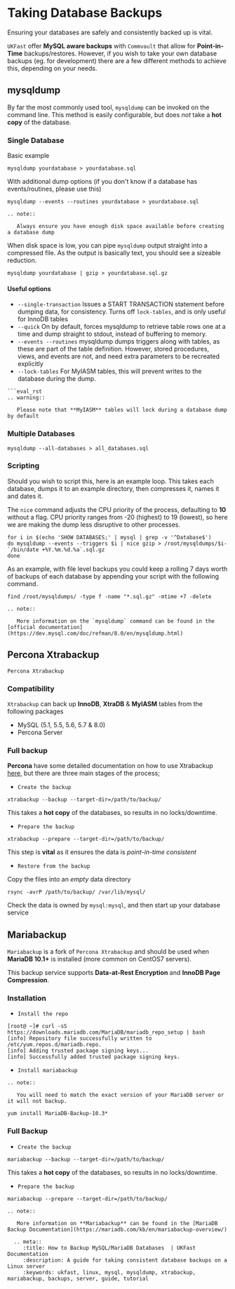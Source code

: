 # Taking Database Backups

Ensuring your databases are safely and consistently backed up is vital.

`UKFast` offer **MySQL aware backups** with `Commvault` that allow for **Point-in-Time** backups/restores. However, if you wish to take your own database backups (eg. for development) there are a few different methods to achieve this, depending on your needs.

## mysqldump

By far the most commonly used tool, `mysqldump` can be invoked on the command line. This method is easily configurable, but does *not* take a **hot copy** of the database. 

### Single Database
Basic example
```
mysqldump yourdatabase > yourdatabase.sql
```

With additional dump options (if you don't know if a database has events/routines, please use this)
```
mysqldump --events --routines yourdatabase > yourdatabase.sql
```
```eval_rst
.. note::

   Always ensure you have enough disk space available before creating a database dump
```

When disk space is low, you can pipe `mysqldump` output straight into a compressed file. As the output is basically text, you should see a sizeable reduction.

```
mysqldump yourdatabase | gzip > yourdatabase.sql.gz
```

#### Useful options

* `--single-transaction`
   Issues a START TRANSACTION statement before dumping data, for consistency. Turns off `lock-tables`, and is only useful for InnoDB tables
* `--quick`
   On by default, forces mysqldump to retrieve table rows one at a time and dump straight to stdout, instead of buffering to memory.
* `--events --routines`
   mysqldump dumps triggers along with tables, as these are part of the table definition. However, stored procedures, views, and events are not, and need extra parameters to be recreated explicitly
* `--lock-tables`
For MyIASM tables, this will prevent writes to the database during the dump.

```
```eval_rst
.. warning::

   Please note that **MyIASM** tables will lock during a database dump by default
```
   
### Multiple Databases
```
mysqldump --all-databases > all_databases.sql
```
### Scripting

Should you wish to script this, here is an example loop. This takes each database, dumps it to an example directory, then compresses it, names it and dates it.

The `nice` command adjusts the CPU priority of the process, defaulting to **10** without a flag. CPU priority ranges from -20 (highest) to 19 (lowest), so here we are making the dump less disruptive to other processes.

```
for i in $(echo 'SHOW DATABASES;' | mysql | grep -v '^Database$')
do mysqldump --events --triggers $i | nice gzip > /root/mysqldumps/$i-`/bin/date +%Y.%m.%d.%a`.sql.gz
done
```
As an example, with file level backups you could keep a rolling 7 days worth of backups of each database by appending your script with the following command.

```
find /root/mysqldumps/ -type f -name "*.sql.gz" -mtime +7 -delete
```
```eval_rst
.. note::

   More information on the `mysqldump` command can be found in the [official documentation](https://dev.mysql.com/doc/refman/8.0/en/mysqldump.html)

```

## Percona Xtrabackup
`Percona Xtrabackup` 
### Compatibility
`Xtrabackup` can back up **InnoDB**, **XtraDB** & **MyIASM** tables from the following packages
* MySQL (5.1, 5.5, 5.6, 5.7 & 8.0)
* Percona Server

### Full backup

**Percona** have some detailed documentation on how to use Xtrabackup [here](https://www.percona.com/doc/percona-xtrabackup/2.4/backup_scenarios/full_backup.html), but there are three main stages of the process;

* `Create the backup`
```
xtrabackup --backup --target-dir=/path/to/backup/
```
This takes a **hot copy** of the databases, so results in no locks/downtime.
* `Prepare the backup`
```
xtrabackup --prepare --target-dir=/path/to/backup/
```
This step is **vital** as it ensures the data is *point-in-time consistent*
* `Restore from the backup`

Copy the files into an *empty* data directory
```
rsync -avrP /path/to/backup/ /var/lib/mysql/
```
Check the data is owned by `mysql:mysql`, and then start up your database service

## Mariabackup
`Mariabackup` is a fork of `Percona Xtrabackup` and should be used when **MariaDB 10.1+** is installed (more common on CentOS7 servers).

This backup service supports **Data-at-Rest Encryption** and **InnoDB Page Compression**.
### Installation
* `Install the repo`
```
[root@ ~]# curl -sS https://downloads.mariadb.com/MariaDB/mariadb_repo_setup | bash
[info] Repository file successfully written to /etc/yum.repos.d/mariadb.repo.
[info] Adding trusted package signing keys...
[info] Successfully added trusted package signing keys.
```
* `Install mariabackup`
```eval_rst
.. note::

   You will need to match the exact version of your MariaDB server or it will not backup.
```
```
yum install MariaDB-Backup-10.3*
```
### Full Backup
* `Create the backup`
```
mariabackup --backup --target-dir=/path/to/backup/
```
This takes a **hot copy** of the databases, so results in no locks/downtime.
* `Prepare the backup`
```
mariabackup --prepare --target-dir=/path/to/backup/
```
```eval_rst
.. note::

   More information on **Mariabackup** can be found in the [MariaDB Backup Documentation](https://mariadb.com/kb/en/mariabackup-overview/)
```

```eval_rst
  .. meta::
     :title: How to Backup MySQL/MariaDB Databases  | UKFast Documentation
     :description: A guide for taking consistent database backups on a Linux server
     :keywords: ukfast, linux, mysql, mysqldump, xtrabackup, mariabackup, backups, server, guide, tutorial
